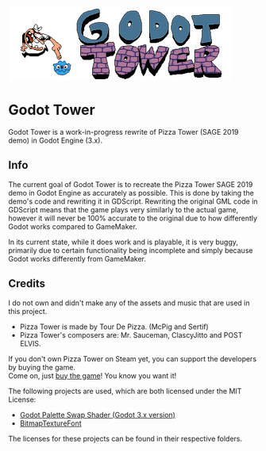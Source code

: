 ![The Godot Tower logo.](GodotTowerLogo.png)
# Godot Tower

Godot Tower is a work-in-progress rewrite of Pizza Tower (SAGE 2019 demo) in Godot Engine (3.x).

## Info

The current goal of Godot Tower is to recreate the Pizza Tower SAGE 2019 demo in Godot Engine as accurately as possible. This is done by taking the demo's code and rewriting it in GDScript.
Rewriting the original GML code in GDScript means that the game plays very similarly to the actual game, however it will never be 100% accurate to the original due to how differently Godot works compared to GameMaker.

In its current state, while it does work and is playable, it is very buggy, primarily due to certain functionality being incomplete and simply because Godot works differently from GameMaker.

## Credits

I do not own and didn't make any of the assets and music that are used in this project.

* Pizza Tower is made by Tour De Pizza. (McPig and Sertif)
* Pizza Tower's composers are: Mr. Sauceman, ClascyJitto and POST ELVIS.

If you don't own Pizza Tower on Steam yet, you can support the developers by buying the game.  
Come on, just [buy the game](https://store.steampowered.com/app/2231450/Pizza_Tower/)! You know you want it!

The following projects are used, which are both licensed under the MIT License:

* [Godot Palette Swap Shader (Godot 3.x version)](https://github.com/KoBeWi/Godot-Palette-Swap-Shader/tree/3.x)
* [BitmapTextureFont](https://github.com/Digital-Sin/BitmapTextureFont)

The licenses for these projects can be found in their respective folders.